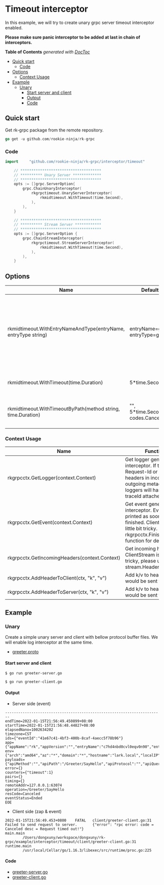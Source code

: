 # Timeout interceptor
In this example, we will try to create unary grpc server timeout interceptor enabled.

**Please make sure panic interceptor to be added at last in chain of interceptors.**

<!-- START doctoc generated TOC please keep comment here to allow auto update -->
<!-- DON'T EDIT THIS SECTION, INSTEAD RE-RUN doctoc TO UPDATE -->
**Table of Contents**  *generated with [DocToc](https://github.com/thlorenz/doctoc)*

- [Quick start](#quick-start)
  - [Code](#code)
- [Options](#options)
  - [Context Usage](#context-usage)
- [Example](#example)
  - [Unary](#unary)
    - [Start server and client](#start-server-and-client)
    - [Output](#output)
    - [Code](#code-1)

<!-- END doctoc generated TOC please keep comment here to allow auto update -->

## Quick start
Get rk-grpc package from the remote repository.

```go
go get -u github.com/rookie-ninja/rk-grpc
```

### Code
```go
import     "github.com/rookie-ninja/rk-grpc/interceptor/timeout"
```
```go
    // *************************************
    // ********** Unary Server *************
    // *************************************
    opts := []grpc.ServerOption{
        grpc.ChainUnaryInterceptor(
            rkgrpctimeout.UnaryServerInterceptor(
                rkmidtimeout.WithTimeout(time.Second),
            ),
        ),
    }

    // *************************************
    // ********** Stream Server ************
    // *************************************
    opts := []grpc.ServerOption {
        grpc.ChainStreamInterceptor(
            rkgrpctimeout.StreamServerInterceptor(
                rkmidtimeout.WithTimeout(time.Second),
            ),
        ),
    }
```

## Options
| Name | Default | Description |
| ---- | ---- | ---- |
| rkmidtimeout.WithEntryNameAndType(entryName, entryType string) | entryName=grpc, entryType=grpc | entryName and entryType will be used to distinguish options if there are multiple interceptors in single process. |
| rkmidtimeout.WithTimeout(time.Duration) | 5*time.Second | Set timeout interceptor with all methods. |
| rkmidtimeout.WithTimeoutByPath(method string, time.Duration) | "", 5*time.Second, codes.Canceled | Set timeout interceptor with specified method. |

### Context Usage
| Name | Functionality |
| ------ | ------ |
| rkgrpcctx.GetLogger(context.Context) | Get logger generated by log interceptor. If there are X-Request-Id or X-Trace-Id as headers in incoming and outgoing metadata, then loggers will has requestId and traceId attached by default. |
| rkgrpcctx.GetEvent(context.Context) | Get event generated by log interceptor. Event would be printed as soon as RPC finished. ClientStream is a little bit tricky. Please refer rkgrpcctx.FinishClientStream() function for details. |
| rkgrpcctx.GetIncomingHeaders(context.Context) | Get incoming header. ClientStream is a little bit tricky, please use stream.Header() instead. |
| rkgrpcctx.AddHeaderToClient(ctx, "k", "v") | Add k/v to headers which would be sent to client. |
| rkgrpcctx.AddHeaderToServer(ctx, "k", "v") | Add k/v to headers which would be sent to server. |

## Example
### Unary
Create a simple unary server and client with bellow protocol buffer files. We will enable log interceptor at the same time.
- [greeter.proto](../proto/greeter.proto)

#### Start server and client
```shell script
$ go run greeter-server.go
```
```shell script
$ go run greeter-client.go
```

#### Output
- Server side (event)
```shell script
------------------------------------------------------------------------
endTime=2022-01-15T21:56:49.450899+08:00
startTime=2022-01-15T21:56:48.44827+08:00
elapsedNano=1002634202
timezone=CST
ids={"eventId":"41e67c41-4bf3-400b-8caf-4aecc5f78b96"}
app={"appName":"rk","appVersion":"","entryName":"c7hd4nbd0cvl0eqv0n90","entryType":""}
env={"arch":"amd64","az":"*","domain":"*","hostname":"lark.local","localIP":"10.8.0.2","os":"darwin","realm":"*","region":"*"}
payloads={"apiMethod":"","apiPath":"/Greeter/SayHello","apiProtocol":"","apiQuery":"","grpcMethod":"SayHello","grpcService":"Greeter","grpcType":"UnaryServer","gwMethod":"","gwPath":"","gwScheme":"","gwUserAgent":"","userAgent":""}
error={}
counters={"timeout":1}
pairs={}
timing={}
remoteAddr=127.0.0.1:63074
operation=/Greeter/SayHello
resCode=Canceled
eventStatus=Ended
EOE
```

- Client side (zap & event)
```shell script
2022-01-15T21:56:49.453+0800    FATAL   client/greeter-client.go:31     Failed to send request to server.       {"error": "rpc error: code = Canceled desc = Request timed out!"}
main.main
        /Users/dongxuny/workspace/dongxuny/rk-grpc/example/interceptor/timeout/client/greeter-client.go:31
runtime.main
        /usr/local/Cellar/go/1.16.3/libexec/src/runtime/proc.go:225
```


#### Code
- [greeter-server.go](server/greeter-server.go)
- [greeter-client.go](client/greeter-client.go)